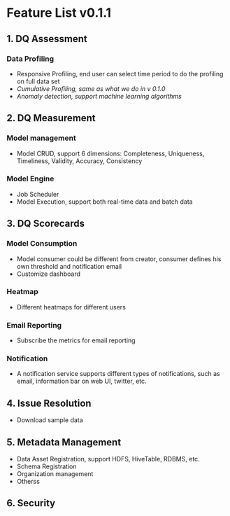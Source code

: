 # Feature List v0.1.1

## 1. DQ Assessment
### Data Profiling
- Responsive Profiling, end user can select time period to do the profiling on full data set
- *Cumulative Profiling, same as what we do in v 0.1.0*
- *Anomaly detection, support machine learning algorithms*

## 2. DQ Measurement
### Model management
- Model CRUD, support 6 dimensions: Completeness, Uniqueness, Timeliness, Validity, Accuracy, Consistency

### Model Engine
- Job Scheduler
- Model Execution, support both real-time data and batch data

## 3. DQ Scorecards
### Model Consumption
- Model consumer could be different from creator, consumer defines his own threshold and notification email
- Customize dashboard

### Heatmap
- Different heatmaps for different users

### Email Reporting
- Subscribe the metrics for email reporting

### Notification
- A notification service supports different types of notifications, such as email, information bar on web UI, twitter, etc.

## 4. Issue Resolution
- Download sample data

## 5. Metadata Management
- Data Asset Registration, support HDFS, HiveTable, RDBMS, etc.
- Schema Registration
- Organization management
- Otherss

## 6. Security
